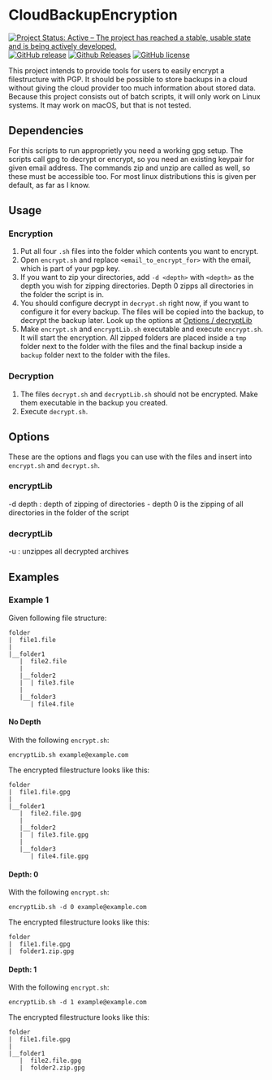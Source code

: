 # CloudBackupEncryption
[![Project Status: Active – The project has reached a stable, usable state and is being actively developed.](http://www.repostatus.org/badges/latest/active.svg)](http://www.repostatus.org/#active)
[![GitHub release](https://img.shields.io/github/release/NicoVIII/CloudBackupEncryption.svg)]()
[![Github Releases](https://img.shields.io/github/downloads/NicoVIII/CloudBackupEncryption/total.svg)]()
[![GitHub license](https://img.shields.io/badge/license-MIT-blue.svg)](https://raw.githubusercontent.com/NicoVIII/CloudBackupEncryption/master/LICENSE.txt)

This project intends to provide tools for users to easily encrypt a filestructure with PGP. It should be possible to store backups in a cloud without giving the cloud provider too much information about stored data.
Because this project consists out of batch scripts, it will only work on Linux systems. It may work on macOS, but that is not tested.

## Dependencies
For this scripts to run approprietly you need a working gpg setup. The scripts call gpg to decrypt or encrypt, so you need an existing keypair for given email address.
The commands zip and unzip are called as well, so these must be accessible too. For most linux distributions this is given per default, as far as I know.

## Usage

### Encryption
1. Put all four `.sh` files into the folder which contents you want to encrypt.
2. Open `encrypt.sh` and replace `<email_to_encrypt_for>` with the email, which is part of your pgp key.
3. If you want to zip your directories, add `-d <depth>` with `<depth>` as the depth you wish for zipping directories. Depth 0 zipps all directories in the folder the script is in.
4. You should configure decrypt in `decrypt.sh` right now, if you want to configure it for every backup. The files will be copied into the backup, to decrypt the backup later. Look up the options at [Options / decryptLib](#decryptlib)
5. Make `encrypt.sh` and `encryptLib.sh` executable and execute `encrypt.sh`. It will start the encryption. All zipped folders are placed inside a `tmp` folder next to the folder with the files and the final backup inside a `backup` folder next to the folder with the files.

### Decryption
1. The files `decrypt.sh` and `decryptLib.sh` should not be encrypted. Make them executable in the backup you created.
2. Execute `decrypt.sh`.

## Options
These are the options and flags you can use with the files and insert into `encrypt.sh` and `decrypt.sh`.

### encryptLib
-d depth : depth of zipping of directories - depth 0 is the zipping of all directories in the folder of the script

### decryptLib
-u : unzippes all decrypted archives

## Examples

### Example 1

Given following file structure:
```
folder
|  file1.file
|
|__folder1
   |  file2.file
   |
   |__folder2
   |  | file3.file
   |
   |__folder3
      | file4.file
```

#### No Depth
With the following `encrypt.sh`:
```
encryptLib.sh example@example.com
```
The encrypted filestructure looks like this:
```
folder
|  file1.file.gpg
|
|__folder1
   |  file2.file.gpg
   |
   |__folder2
   |  | file3.file.gpg
   |
   |__folder3
      | file4.file.gpg
```

#### Depth: 0
With the following `encrypt.sh`:
```
encryptLib.sh -d 0 example@example.com
```
The encrypted filestructure looks like this:
```
folder
|  file1.file.gpg
|  folder1.zip.gpg
```

#### Depth: 1
With the following `encrypt.sh`:
```
encryptLib.sh -d 1 example@example.com
```
The encrypted filestructure looks like this:
```
folder
|  file1.file.gpg
|
|__folder1
   |  file2.file.gpg
   |  folder2.zip.gpg
```
